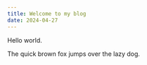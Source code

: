 ```yaml
---
title: Welcome to my blog
date: 2024-04-27
---
```


Hello world.

The quick brown fox jumps over the lazy dog.